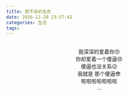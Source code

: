 ```yaml
---
title: 我不会织毛衣
date: 2016-12-20 23:57:42
categories: 生活
tags:
---
```

<br/>
<center>我深深的爱着你😚</center>
<center>你却爱着一个傻逼😞</center>
<center>傻逼也没关系😉</center> 
<center>我就是 那个傻逼😎</center>
<center>啦啦啦啦啦啦啦</center>
<center>...</center>


